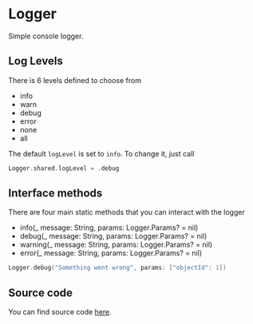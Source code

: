 # Logger

Simple console logger. 

## Log Levels

There is 6 levels defined to choose from
* info
* warn
* debug
* error
* none
* all

The default `logLevel` is set to `info`. To change it, just call
```swift
Logger.shared.logLevel = .debug
```

## Interface methods

There are four main static methods that you can interact with the logger
* info(_ message: String, params: Logger.Params? = nil)
* debug(_ message: String, params: Logger.Params? = nil)
* warning(_ message: String, params: Logger.Params? = nil)
* error(_ message: String, params: Logger.Params? = nil)

```swift
Logger.debug("Something went wrong", params: ["objectId": 1])
```

## Source code
You can find source code [here](/Sources/Core/Utilities/Logger/Logger.swift).
